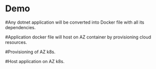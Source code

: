 # Demo
#Any dotnet application will be converted into Docker file with all its dependencies.


#Application docker file will host on AZ container by provisioning cloud resources.



#Provisioning of AZ k8s.



#Host application on AZ k8s.
